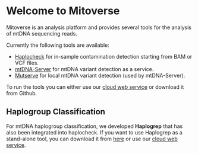 # Welcome to Mitoverse

Mitoverse is an analysis platform and provides several tools for the analysis of mtDNA sequencing reads. 

Currently the following tools are available: 

* [Haplocheck](haplocheck/haplocheck.md) for in-sample contamination detection starting from BAM or VCF files.
* [mtDNA-Server](mtdna-server/mtdna-server.md) for mtDNA variant detection as a service. 
* [Mutserve](mutserve/mutserve.md) for local mtDNA variant detection (used by mtDNA-Server).

To run the tools you can either use our [cloud web service](https://mitoverse.i-med.ac.at) or download it from Github.

## Haplogroup Classification
For mtDNA haplogroup classification, we developed **Haplogrep** that has also been integrated into haplocheck. If you want to use Haplogrep as a stand-alone tool, you can download it from [here](https://github.com/seppinho/haplogrep-cmd) or use our [cloud web service](https://haplogrep.i-med.ac.at/).

